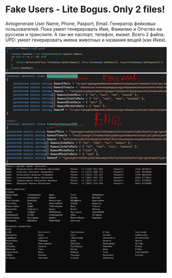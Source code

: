 # Fake Users - Lite Bogus. Only 2 files!
Avtogenerate User Name, Phone, Pasport, Email.
Генератор фейковых пользователей. Пока умеет генерировать Имя, Фамилию и Отчство на русском и транслите. А так-же паспорт, телефон, емэил. Всего 2 файла.
UPD: умеет генерировать имена животных и названия вещей (как Икея).

<img src="SC1.JPG" alt="Screen 1"/>
<img src="SC2.JPG" alt="Screen 2"/>
<img src="fu.JPG" alt="Screen 3"/>
